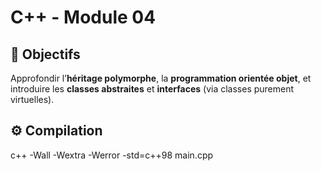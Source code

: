 # C++ - Module 04

## 🎯 Objectifs

Approfondir l’**héritage polymorphe**, la **programmation orientée objet**, et introduire les **classes abstraites** et **interfaces** (via classes purement virtuelles).

## ⚙️ Compilation

c++ -Wall -Wextra -Werror -std=c++98 main.cpp
